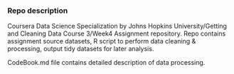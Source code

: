 ### Repo description

Coursera Data Science Specialization by Johns Hopkins University/Getting and Cleaning Data Course 3/Week4 Assignment repository.
Repo contains assignment source datasets, R script to perform data cleaning & processing, output tidy datasets for later analysis.

CodeBook.md file contains detailed description of data processing.
